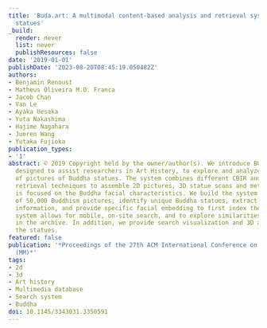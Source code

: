 ```yaml
---
title: 'Buda.art: A multimodal content-based analysis and retrieval system for Buddha
  statues'
_build:
  render: never
  list: never
  publishResources: false
date: '2019-01-01'
publishDate: '2023-08-20T08:45:19.050482Z'
authors:
- Benjamin Renoust
- Matheus Oliveira M.O. Franca
- Jacob Chan
- Van Le
- Ayaka Uesaka
- Yuta Nakashima
- Hajime Nagahara
- Jueren Wang
- Yutaka Fujioka
publication_types:
- '1'
abstract: © 2019 Copyright held by the owner/author(s). We introduce BUDA.ART, a system
  designed to assist researchers in Art History, to explore and analyze an archive
  of pictures of Buddha statues. The system combines different CBIR and classical
  retrieval techniques to assemble 2D pictures, 3D statue scans and meta-data, that
  is focused on the Buddha facial characteristics. We build the system from an archive
  of 50,000 Buddhism pictures, identify unique Buddha statues, extract contextual
  information, and provide specific facial embedding to first index the archive. The
  system allows for mobile, on-site search, and to explore similarities of statues
  in the archive. In addition, we provide search visualization and 3D analysis of
  the statues.
featured: false
publication: '*Proceedings of the 27th ACM International Conference on Multimedia
  (MM)*'
tags:
- 2d
- 3d
- Art history
- Multimedia database
- Search system
- Buddha
doi: 10.1145/3343031.3350591
---
```


